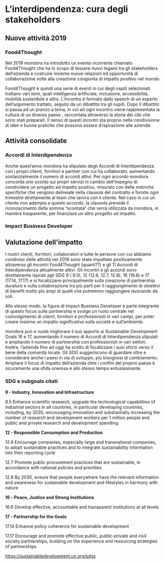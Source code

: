 # L’interdipendenza: cura degli stakeholders

## Nuove attività 2019

### Food4Thought

Nel 2019 mondora ha introdotto un evento ricorrente chiamato Food4Thought che ha lo scopo di tessere nuovi legami tra gli stakeholders dell’azienda e costruire insieme nuove relazioni ed opportunità di collaborazione volte alla creazione congiunta di impatto positivo nel mondo.

Food4Thought è quindi una serie di eventi in cui degli ospiti selezionati trattano vari temi, quali intelligenza artificiale, inclusione, accessibilità, mobilità sostenibile e altro. L’incontro è formato dallo speech di un esperto dell’argomento trattato, seguito da un dibattito tra gli ospiti. Dopo il dibattito si passa ad un pranzo a tema, in cui ad ogni incontro viene rappresentata la cultura di un diverso paese , raccontata attraverso la storia dei cibi che sono stati preparati. Il senso di questi incontri sta proprio nella condivisione di idee e buone pratiche che possono essere d’ispirazione alle aziende. 

## Attività consolidate

### Accordi di Interdipendenza

Anche quest’anno mondora ha stipulato degli Accordi di Interdipendenza con i propri clienti, fornitori e partner con cui ha collaborato, aumentando sostanzialmente il numero di accordi attivi. Per ogni accordo mondora concorda uno sconto sui propri servizi in cambio dell’impegno di condividere un progetto ad impatto positivo, misurato con delle metriche specifiche che vengono delineate nella clausola del contratto e fornite ogni trimestre direttamente al team che lavora con il cliente. Nel caso in cui un cliente non adempia a questo accordo, la clausola prevede il riconoscimento della somma “scontata” che verrà utilizzata da mondora, in maniera trasparente, per finanziare un altro progetto ad impatto. 

### Impact Business Developer

## Valutazione dell'impatto

I nostri clienti, fornitori, collaboratori e tutte le persone con cui abbiamo condiviso delle attività nel 2019 sono state impattate positivamente attraverso gli incontri Food4Thought (quanti??) e gli 11 Accordi di Interdipendenza attualmente attivi. Gli incontri e gli accordi sono direttamente ispirati agli SDG 9 ( 9.5), 12 (12.6, 12.7, 12.8), 16 (16.6) e 17 (17.14, 17.17) e si focalizzano principalmente sulla creazione di partnership durature e sulla collaborazione tra più parti per il raggiungimento di obiettivi di benefit molto più ampi di quelli che potremmo raggiungere lavorando da soli. 

Allo stesso modo, la figura di Impact Business Developer è parte integrante di questo focus sulle partnership e svolge un ruolo centrale nel coinvolgimento di clienti, fornitori e professionisti in vari campi, per poter creare insieme un impatto significativo sulla società e sull’ambiente. 

mondora può e vuole migliorare il suo apporto ai Sustainable Development Goals 16 e 17, aumentando il numero di Accordi di Interdipendenza stipulati e ampliando il numero di partnership con professionisti in vari settori. Inoltre, l’azienda fino ad oggi ha scelto di focalizzare i suoi sforzi verso il bene della comunità locale. Gli SDG suggeriscono di guardare oltre e considerare anche i paesi in via di sviluppo, più bisognosi di cambiamento. Ampliare il focus di impatto dell’azienda oltre i confini del proprio paese è sicuramente una sfida onerosa e allo stesso tempo entusiasmante. 

### SDG e subgoals citati

**9 - Industry, Innovation and Infrastructure**

9.5 Enhance scientific research, upgrade the technological capabilities of industrial sectors in all countries, in particular developing countries, including, by 2030, encouraging innovation and substantially increasing the number of research and development workers per 1 million people and public and private research and development spending

**12 - Responsible Consumption and Production**

12.6 Encourage companies, especially large and transnational companies, to adopt sustainable practices and to integrate sustainability information into their reporting cycle

12.7 Promote public procurement practices that are sustainable, in accordance with national policies and priorities

12.8 By 2030, ensure that people everywhere have the relevant information and awareness for sustainable development and lifestyles in harmony with nature

**16 - Peace, Justice and Strong Institutions**

16.6 Develop effective, accountable and transparent institutions at all levels

**17 - Partnership for the Goals**

17.14 Enhance policy coherence for sustainable development

17.17 Encourage and promote effective public, public-private and civil society partnerships, building on the experience and resourcing strategies of partnerships

https://sustainabledevelopment.un.org/sdgs
